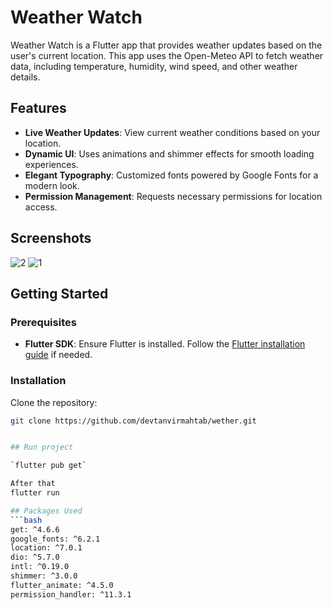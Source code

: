 
# Weather Watch

Weather Watch is a Flutter app that provides weather updates based on the user's current location. This app uses the Open-Meteo API to fetch weather data, including temperature, humidity, wind speed, and other weather details. 

## Features

- **Live Weather Updates**: View current weather conditions based on your location.
- **Dynamic UI**: Uses animations and shimmer effects for smooth loading experiences.
- **Elegant Typography**: Customized fonts powered by Google Fonts for a modern look.
- **Permission Management**: Requests necessary permissions for location access.
  
## Screenshots

![2](https://github.com/user-attachments/assets/d856a5bc-b0fe-4aea-86dd-c497f117e0af)
![1](https://github.com/user-attachments/assets/eea0bb04-84f8-4d1e-ae32-92d35e664d59)

## Getting Started

### Prerequisites

- **Flutter SDK**: Ensure Flutter is installed. Follow the [Flutter installation guide](https://flutter.dev/docs/get-started/install) if needed.

### Installation

Clone the repository:
   ```bash
   git clone https://github.com/devtanvirmahtab/wether.git
   

## Run project

`flutter pub get`

After that
flutter run

## Packages Used
```bash
get: ^4.6.6
google_fonts: ^6.2.1
location: ^7.0.1
dio: ^5.7.0
intl: ^0.19.0
shimmer: ^3.0.0
flutter_animate: ^4.5.0
permission_handler: ^11.3.1



